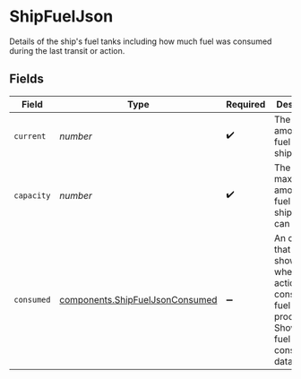 # ShipFuelJson

Details of the ship's fuel tanks including how much fuel was consumed during the last transit or action.


## Fields

| Field                                                                                                          | Type                                                                                                           | Required                                                                                                       | Description                                                                                                    |
| -------------------------------------------------------------------------------------------------------------- | -------------------------------------------------------------------------------------------------------------- | -------------------------------------------------------------------------------------------------------------- | -------------------------------------------------------------------------------------------------------------- |
| `current`                                                                                                      | *number*                                                                                                       | :heavy_check_mark:                                                                                             | The current amount of fuel in the ship's tanks.                                                                |
| `capacity`                                                                                                     | *number*                                                                                                       | :heavy_check_mark:                                                                                             | The maximum amount of fuel the ship's tanks can hold.                                                          |
| `consumed`                                                                                                     | [components.ShipFuelJsonConsumed](../../models/components/shipfueljsonconsumed.md)                             | :heavy_minus_sign:                                                                                             | An object that only shows up when an action has consumed fuel in the process. Shows the fuel consumption data. |